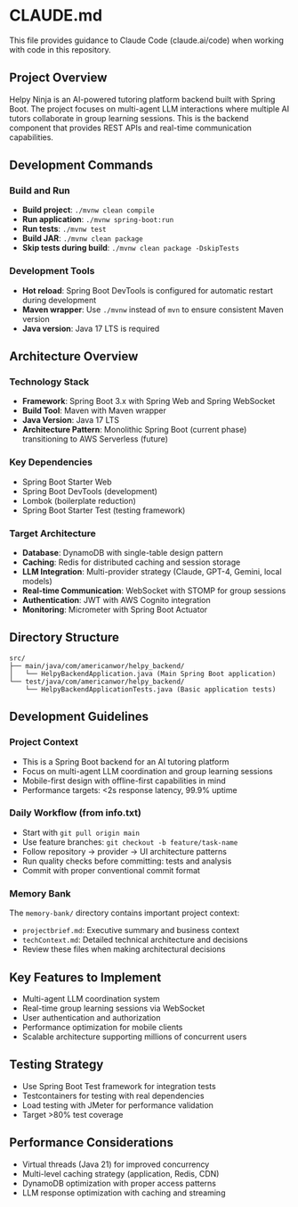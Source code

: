 # CLAUDE.md

This file provides guidance to Claude Code (claude.ai/code) when working with code in this repository.

## Project Overview

Helpy Ninja is an AI-powered tutoring platform backend built with Spring Boot. The project focuses on multi-agent LLM interactions where multiple AI tutors collaborate in group learning sessions. This is the backend component that provides REST APIs and real-time communication capabilities.

## Development Commands

### Build and Run
- **Build project**: `./mvnw clean compile`
- **Run application**: `./mvnw spring-boot:run`
- **Run tests**: `./mvnw test`
- **Build JAR**: `./mvnw clean package`
- **Skip tests during build**: `./mvnw clean package -DskipTests`

### Development Tools
- **Hot reload**: Spring Boot DevTools is configured for automatic restart during development
- **Maven wrapper**: Use `./mvnw` instead of `mvn` to ensure consistent Maven version
- **Java version**: Java 17 LTS is required

## Architecture Overview

### Technology Stack
- **Framework**: Spring Boot 3.x with Spring Web and Spring WebSocket
- **Build Tool**: Maven with Maven wrapper
- **Java Version**: Java 17 LTS
- **Architecture Pattern**: Monolithic Spring Boot (current phase) transitioning to AWS Serverless (future)

### Key Dependencies
- Spring Boot Starter Web
- Spring Boot DevTools (development)
- Lombok (boilerplate reduction)
- Spring Boot Starter Test (testing framework)

### Target Architecture
- **Database**: DynamoDB with single-table design pattern
- **Caching**: Redis for distributed caching and session storage
- **LLM Integration**: Multi-provider strategy (Claude, GPT-4, Gemini, local models)
- **Real-time Communication**: WebSocket with STOMP for group sessions
- **Authentication**: JWT with AWS Cognito integration
- **Monitoring**: Micrometer with Spring Boot Actuator

## Directory Structure
```
src/
├── main/java/com/americanwor/helpy_backend/
│   └── HelpyBackendApplication.java (Main Spring Boot application)
└── test/java/com/americanwor/helpy_backend/
    └── HelpyBackendApplicationTests.java (Basic application tests)
```

## Development Guidelines

### Project Context
- This is a Spring Boot backend for an AI tutoring platform
- Focus on multi-agent LLM coordination and group learning sessions
- Mobile-first design with offline-first capabilities in mind
- Performance targets: <2s response latency, 99.9% uptime

### Daily Workflow (from info.txt)
- Start with `git pull origin main`
- Use feature branches: `git checkout -b feature/task-name`
- Follow repository → provider → UI architecture patterns
- Run quality checks before committing: tests and analysis
- Commit with proper conventional commit format

### Memory Bank
The `memory-bank/` directory contains important project context:
- `projectbrief.md`: Executive summary and business context
- `techContext.md`: Detailed technical architecture and decisions
- Review these files when making architectural decisions

## Key Features to Implement
- Multi-agent LLM coordination system
- Real-time group learning sessions via WebSocket
- User authentication and authorization
- Performance optimization for mobile clients
- Scalable architecture supporting millions of concurrent users

## Testing Strategy
- Use Spring Boot Test framework for integration tests
- Testcontainers for testing with real dependencies
- Load testing with JMeter for performance validation
- Target >80% test coverage

## Performance Considerations
- Virtual threads (Java 21) for improved concurrency
- Multi-level caching strategy (application, Redis, CDN)
- DynamoDB optimization with proper access patterns
- LLM response optimization with caching and streaming